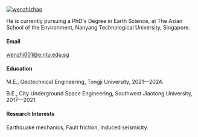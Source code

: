 

[![wenzhizhao](https://img.shields.io/badge/wenzhizhao-github-blue?logo=github)](https://github.com/WenzhiZhao-geo)

He is currently pursuing a PhD's Degree in Earth Science, at The Asian School of the Environment, Nanyang Technological University, Singapore.

#### Email
wenzhi001@e.ntu.edu.sg

#### Education
M.E., Geotechnical Engineering, Tongji University, 2021—2024.

B.E., City Underground Space Engineering, Southwest Jiaotong University, 2017—2021.

#### Research Interests
Earthquake mechanics, Fault friction, Induced seismicity.
